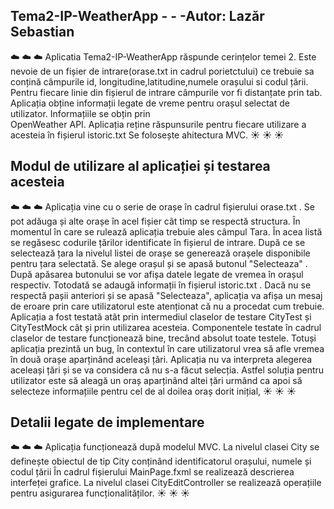 
## Tema2-IP-WeatherApp - - -Autor: Lazăr Sebastian
 :cloud: :cloud: :cloud:
Aplicatia Tema2-IP-WeatherApp răspunde cerințelor temei 2.
Este nevoie de un fișier de intrare(orase.txt in cadrul porietctului) ce trebuie sa conțină câmpurile id, longitudine,latitudine,numele orașului si codul țării. Pentru fiecare linie din fișierul de intrare câmpurile vor fi distanțate prin tab.
Aplicația obține informații legate de vreme pentru orașul selectat de utilizator. Informațiile se obțin prin  
 OpenWeather API.
Aplicația reține răspunsurile pentru fiecare utilizare a acesteia în fișierul istoric.txt
Se folosește ahitectura MVC.
 :sunny: :sunny: :sunny:


## Modul de utilizare al aplicației și testarea acesteia
 :cloud: :cloud: :cloud:
Aplicația vine cu o serie de orașe în cadrul fișierului orase.txt . Se pot adăuga și alte orașe în acel fișier cât timp se respectă structura.
În momentul în care se rulează aplicația trebuie ales câmpul Tara. În acea listă se regăsesc codurile țărilor identificate în fișierul de intrare.
După ce se selectează țara la nivelul listei de orașe se generează orașele disponibile pentru țara selectată.
Se alege orașul și se apasă butonul "Selecteaza" . După apăsarea butonului se vor afișa datele legate de vremea în orașul respectiv. Totodată se adaugă informații în fișierul istoric.txt .
Dacă nu se respectă   pașii anteriori și se apasă "Selecteaza", aplicația va afișa un mesaj de eroare prin care utilizatorul este atenționat că nu a procedat cum trebuie.
Aplicația a fost testată atât prin intermediul claselor de testare CityTest și CityTestMock cât și prin utilizarea acesteia. Componentele testate în cadrul claselor de testare funcționează bine, trecând absolut toate testele.
Totuși aplicația prezintă un bug, în contextul în care utilizatorul vrea să afle vremea în două orașe aparținând aceleași țări. Aplicația nu va interpreta alegerea aceleași țări și se va considera că nu s-a făcut selecția. Astfel soluția pentru utilizator este să aleagă un oraș aparținând altei țări urmând ca apoi să selecteze informațiile pentru cel de al doilea oraș dorit inițial, 
 :sunny: :sunny: :sunny:
## Detalii legate de implementare
 :cloud: :cloud: :cloud:
Aplicația funcționează după modelul MVC.
La nivelul clasei City se definește obiectul de tip City conținând identificatorul orașului, numele și codul țării
În cadrul fișierului MainPage.fxml  se realizează descrierea interfeței grafice.
La nivelul clasei CityEditController se realizează operațiile pentru asigurarea funcționalităților.
 :sunny: :sunny: :sunny:
